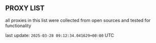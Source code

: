 ## PROXY LIST

all proxies in this list were collected from open sources and tested for functionality

last update: `2025-03-28 09:12:34.041629+00:00` UTC